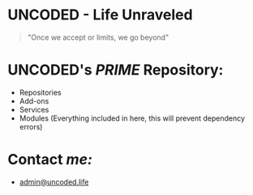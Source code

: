 # UNCODED - Life Unraveled
> "Once we accept or limits, we go beyond"

# **UNCODED's _PRIME_ Repository:**

* Repositories
* Add-ons
* Services
* Modules
(Everything included in here, this will prevent dependency errors)

# **Contact _me:_**

* admin@uncoded.life


